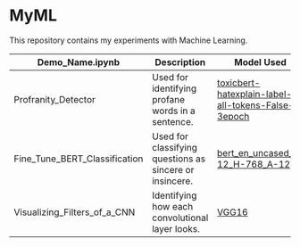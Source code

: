 # MyML
This repository contains my experiments with Machine Learning.    

| Demo_Name.ipynb | Description | Model Used |    
| --------------- | ----------- | ---------- |    
| Profranity_Detector | Used for identifying profane words in a sentence. | [toxicbert-hatexplain-label-all-tokens-False-3epoch](https://huggingface.co/troesy/toxicbert-hatexplain-label-all-tokens-False-3epoch?text=you+a+bad+bitch+bro+but+you+still+have+good+heart) |    
| Fine_Tune_BERT_Classification | Used for classifying questions as sincere or insincere. | [bert_en_uncased_L-12_H-768_A-12](https://tfhub.dev/tensorflow/bert_en_uncased_L-12_H-768_A-12/4) |    
| Visualizing_Filters_of_a_CNN | Identifying how each convolutional layer looks.  | [VGG16](https://www.tensorflow.org/api_docs/python/tf/keras/applications/vgg16/VGG16) |    
